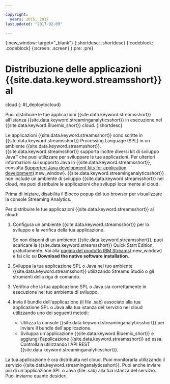 ```yaml
---

copyright:
  years: 2015, 2017
lastupdated: "2017-02-09"

---
```


<!-- Attribute definitions --> 
{:new_window: target="_blank"}
{:shortdesc: .shortdesc}
{:codeblock: .codeblock}
{:screen: .screen}
{:pre: .pre}

# Distribuzione delle applicazioni {{site.data.keyword.streamsshort}} al
cloud
{: #t_deploytocloud}

Puoi distribuire le tue applicazioni {{site.data.keyword.streamsshort}}
all'istanza {{site.data.keyword.streaminganalyticsshort}}
in esecuzione nel {{site.data.keyword.Bluemix_short}}
cloud.
{:shortdesc}

Le applicazioni {{site.data.keyword.streamsshort}} sono scritte in {{site.data.keyword.streamsshort}} Processing Language (SPL) in un ambiente {{site.data.keyword.streamsshort}}. {{site.data.keyword.streamsshort}} supporta inoltre diversi kit di sviluppo Java™ che puoi utilizzare per sviluppare le tue applicazioni. Per ulteriori informazioni sul supporto Java in  {{site.data.keyword.streamsshort}}, consulta [Supported Java development kits for application development](https://www.ibm.com/support/knowledgecenter/en/SSCRJU_4.2.0/com.ibm.streams.install.doc/doc/ibminfospherestreams-install-prerequisites-java-supported-sdks.html){:new_window}. 
{{site.data.keyword.streaminganalyticsshort}} non include un ambiente di sviluppo
{{site.data.keyword.streamsshort}} nel
cloud, ma puoi distribuire le applicazioni che sviluppi localmente al cloud.

Prima di iniziare, disabilita il Blocco popup del tuo browser per visualizzare la console Streaming Analytics.

Per distribuire le tue applicazioni {{site.data.keyword.streamsshort}}
al cloud:

1. Configura un ambiente {{site.data.keyword.streamsshort}} per lo sviluppo
e la verifica della tua applicazione. 

	Se non disponi di un ambiente {{site.data.keyword.streamsshort}}, puoi scaricare la
{{site.data.keyword.streamsshort}} Quick Start Edition,
gratuitamente. Vai alla [pagina del prodotto IBM Streams](http://www.ibm.com/analytics/us/en/technology/stream-computing/){:new_window} e fai clic su **Download the native software installation**.

2. Sviluppa la tua applicazione SPL o Java nel tuo ambiente {{site.data.keyword.streamsshort}} utilizzando Streams Studio o gli strumenti della riga di comando.
3. Verifica che la tua applicazione SPL o Java sia correttamente in esecuzione nel tuo ambiente di sviluppo.
4. Invia il bundle dell'applicazione (il file .sab) associato alla tua applicazione SPL o Java alla tua istanza del servizio nel cloud utilizzando uno dei seguenti metodi:
	* Utilizza la console {{site.data.keyword.streaminganalyticsshort}}
per inviare il bundle dell'applicazione.
    * Sviluppa un'applicazione {{site.data.keyword.Bluemix_short}} e aggiungi l'applicazione
{{site.data.keyword.streamsshort}} ad essa. Controllala utilizzando l'API REST {{site.data.keyword.streaminganalyticsshort}}.

La tua applicazione è ora distribuita nel cloud. Puoi monitorarla utilizzando il servizio
{{site.data.keyword.streaminganalyticsshort}}. Puoi anche inviare più di un'applicazione SPL o Java (file .sab) alla tua istanza del servizio. Puoi inviarne quante desideri.
